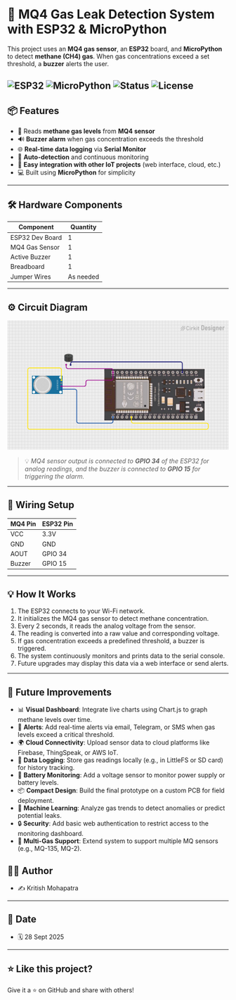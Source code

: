 # 🚨 **MQ4 Gas Leak Detection System with ESP32 & MicroPython**

This project uses an **MQ4 gas sensor**, an **ESP32** board, and **MicroPython** to detect **methane (CH4) gas**. When gas concentrations exceed a set threshold, a **buzzer** alerts the user.

![ESP32](https://img.shields.io/badge/Board-ESP32-blue?style=for-the-badge&logo=espressif)
![MicroPython](https://img.shields.io/badge/MicroPython-%23009688?style=for-the-badge&logo=micropython)
![Status](https://img.shields.io/badge/Working-Success-success?style=for-the-badge)
![License](https://img.shields.io/badge/License-MIT-yellow?style=for-the-badge)
---

## 📦 Features

- 🧪 Reads **methane gas levels** from **MQ4 sensor**
- 🔊 **Buzzer alarm** when gas concentration exceeds the threshold
- 🌐 **Real-time data logging** via **Serial Monitor**
- 🔄 **Auto-detection** and continuous monitoring
- 📱 **Easy integration with other IoT projects** (web interface, cloud, etc.)
- 💻 Built using **MicroPython** for simplicity

---

## 🛠️ Hardware Components

| Component          | Quantity |
|--------------------|----------|
| ESP32 Dev Board    | 1        |
| MQ4 Gas Sensor     | 1        |
| Active Buzzer      | 1        |
| Breadboard         | 1        |
| Jumper Wires       | As needed |

---

## ⚙️ Circuit Diagram

![Circuit Diagram](Circuit_Diagram/circuit_image.png)

> 💡 *MQ4 sensor output is connected to **GPIO 34** of the ESP32 for analog readings, and the buzzer is connected to **GPIO 15** for triggering the alarm.*

---
## 🔌 Wiring Setup

| MQ4 Pin| ESP32 Pin |
|-----------|-----------|
| VCC       | 3.3V      |
| GND       | GND       |
| AOUT      | GPIO 34   |
| Buzzer    | GPIO 15   |


---
## 💡 How It Works

1. The ESP32 connects to your Wi-Fi network.
2. It initializes the MQ4 gas sensor to detect methane concentration.
3. Every 2 seconds, it reads the analog voltage from the sensor.
4. The reading is converted into a raw value and corresponding voltage.
5. If gas concentration exceeds a predefined threshold, a buzzer is triggered.
6. The system continuously monitors and prints data to the serial console.
7. Future upgrades may display this data via a web interface or send alerts.
---


## 🚀 Future Improvements

- 📊 **Visual Dashboard**: Integrate live charts using Chart.js to graph methane levels over time.
- 📱 **Alerts**: Add real-time alerts via email, Telegram, or SMS when gas levels exceed a critical threshold.
- 🌍 **Cloud Connectivity**: Upload sensor data to cloud platforms like Firebase, ThingSpeak, or AWS IoT.
- 💾 **Data Logging**: Store gas readings locally (e.g., in LittleFS or SD card) for history tracking.
- 🔋 **Battery Monitoring**: Add a voltage sensor to monitor power supply or battery levels.
- 📦 **Compact Design**: Build the final prototype on a custom PCB for field deployment.
- 🧠 **Machine Learning**: Analyze gas trends to detect anomalies or predict potential leaks.
- 🔒 **Security**: Add basic web authentication to restrict access to the monitoring dashboard.
- 🧪 **Multi-Gas Support**: Extend system to support multiple MQ sensors (e.g., MQ-135, MQ-2).


## 👨‍💻 Author

- ✍️ Kritish Mohapatra

---

## 📅 Date

- 🗓️ 28 Sept 2025

---

## ⭐ Like this project?

Give it a ⭐ on GitHub and share with others!
